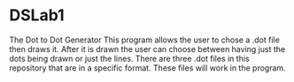 # DSLab1
The Dot to Dot Generator
This program allows the user to chose a .dot file then draws it.
After it is drawn the user can choose between having just the dots being drawn or just the lines.
There are three .dot files in this repository that are in a specific format. These files will work in the program.
